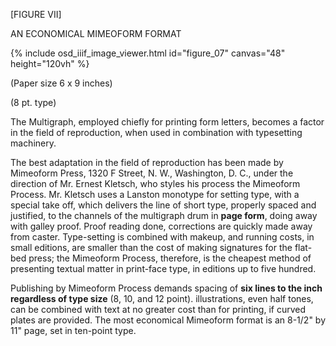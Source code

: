 \[FIGURE VII\]

AN ECONOMICAL MIMEOFORM FORMAT 

{% include osd_iiif_image_viewer.html id="figure_07" canvas="48" height="120vh" %}

(Paper size 6 x 9 inches) 

(8 pt. type) 

The Multigraph, employed chiefly for printing form letters, becomes 
a factor in the field of reproduction, when used in combination with typesetting machinery. 

The best adaptation in the field of reproduction has been made by 
Mimeoform Press, 1320 F Street, N. W., Washington, D. C., under the 
direction of Mr. Ernest Kletsch, who styles his process the Mimeoform 
Process. Mr. Kletsch uses a Lanston monotype for setting type, with a 
special take off, which delivers the line of short type, properly spaced and 
justified, to the channels of the multigraph drum in **page form**, doing 
away with galley proof. Proof reading done, corrections are quickly 
made away from caster. Type-setting is combined with makeup, and 
running costs, in small editions, are smaller than the cost of making signatures for the flat-bed press; the Mimeoform Process, therefore, is the 
cheapest method of presenting textual matter in print-face type, in 
editions up to five hundred. 

Publishing by Mimeoform Process demands spacing of **six lines to 
the inch regardless of type size** (8, 10, and 12 point). illustrations, 
even half tones, can be combined with text at no greater cost than for 
printing, if curved plates are provided. The most economical Mimeoform format is an 8-1/2" by 11" page, set in ten-point type. 
